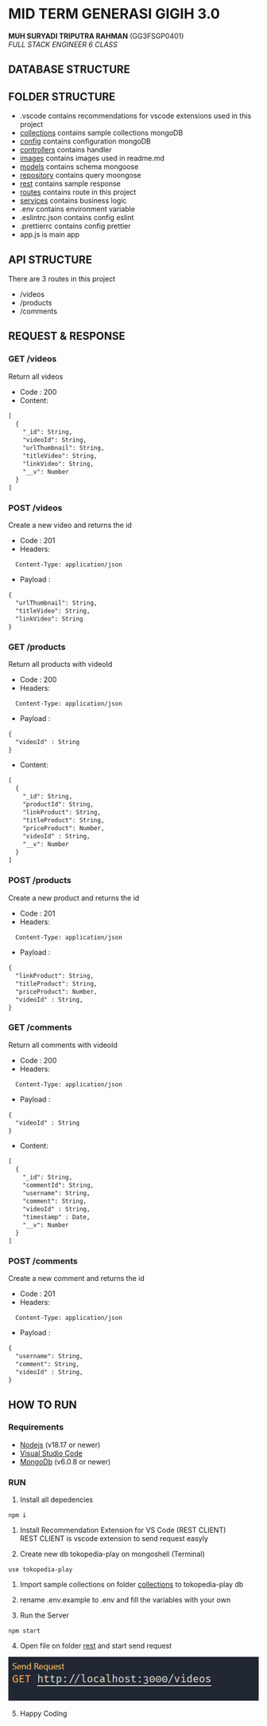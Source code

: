 # MID TERM GENERASI GIGIH 3.0

**MUH SURYADI TRIPUTRA RAHMAN** (GG3FSGP0401) <br>
*FULL STACK ENGINEER 6 CLASS*

## DATABASE STRUCTURE

## FOLDER STRUCTURE

* .vscode contains recommendations for vscode extensions used in this project
* [collections](./collections/) contains sample collections mongoDB
* [config](./config/) contains configuration mongoDB
* [controllers](./controllers/) contains handler 
* [images](./images/) contains images used in readme.md
* [models](./models/) contains schema mongoose
* [repository](./repository/) contains query moongose 
* [rest](./rest/) contains sample response
* [routes](./routes/) contains route in this project
* [services](./services/) contains business logic
* .env contains environment variable
* .eslintrc.json contains config eslint
* .prettierrc contains config prettier
* app.js is main app

## API STRUCTURE
There are 3 routes in this project
* /videos
* /products
* /comments

## REQUEST & RESPONSE

### GET /videos

Return all videos 

* Code : 200
* Content:

```
[
  {
    "_id": String,
    "videoId": String,
    "urlThumbnail": String,
    "titleVideo": String,
    "linkVideo": String,
    "__v": Number
  }
]

```

### POST /videos 

Create a new video and returns the id

* Code : 201
* Headers: 
```
  Content-Type: application/json
```
* Payload :

```
{
  "urlThumbnail": String,
  "titleVideo": String,
  "linkVideo": String
}

```

### GET /products

Return all products with videoId

* Code : 200
* Headers: 
```
  Content-Type: application/json
```
* Payload :
```
{
  "videoId" : String
}
```
* Content:

```
[
  {
    "_id": String,
    "productId": String,
    "linkProduct": String,
    "titleProduct": String,
    "priceProduct": Number,
    "videoId" : String,
    "__v": Number
  }
]

```

### POST /products 

Create a new product and returns the id

* Code : 201
* Headers: 
```
  Content-Type: application/json
```
* Payload :

```
{
  "linkProduct": String,
  "titleProduct": String,
  "priceProduct": Number,
  "videoId" : String,
}

```

### GET /comments

Return all comments with videoId 

* Code : 200
* Headers: 
```
  Content-Type: application/json
```
* Payload :
```
{
  "videoId" : String
}
```
* Content:

```
[
  {
    "_id": String,
    "commentId": String,
    "username": String,
    "comment": String,
    "videoId" : String,
    "timestamp" : Date,
    "__v": Number
  }
]

```

### POST /comments 

Create a new comment and returns the id

* Code : 201
* Headers: 
```
  Content-Type: application/json
```
* Payload :

```
{
  "username": String,
  "comment": String,
  "videoId" : String,
}

```

## HOW TO RUN

### Requirements

* [Nodejs](https://nodejs.org/en) (v18.17 or newer)
* [Visual Studio Code](https://code.visualstudio.com/)
* [MongoDb](http://www.mongodb.com/) (v6.0.8 or newer)

### RUN
1. Install all depedencies
```
npm i
```
1. Install Recommendation Extension for VS Code (REST CLIENT) <br> 
   REST CLIENT is vscode extension to send request easyly

2. Create new db tokopedia-play on mongoshell (Terminal)
```
use tokopedia-play
```   

1. Import sample collections on folder [collections](./collections/) to tokopedia-play db
   
2. rename .env.example  to .env and fill the variables with your own

3. Run the Server
```
npm start
```

4. Open file on folder [rest](./rest/) and start send request
   
![Sample Request](./images/sample-request.png)

5. Happy Coding
